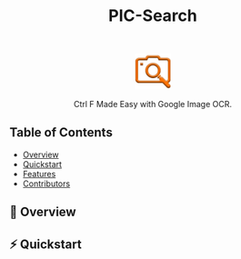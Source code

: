 <h1 align="center"> PIC-Search </h1> <br>
<p align="center"><img width=12.5% src="templates/images/logo.png"></p>
<p align="center">
  Ctrl F Made Easy with Google Image OCR. 
</p>

## Table of Contents

- [Overview](#overview)
- [Quickstart](#quickstart) 
- [Features](#features)
- [Contributors](#contributors)

## 📝 Overview 

## ⚡️ Quickstart
